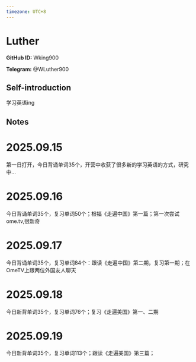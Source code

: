```yaml
---
timezone: UTC+8
---
```


# Luther

**GitHub ID:** Wking900

**Telegram:** @WLuther900

## Self-introduction

学习英语ing

## Notes
<!-- Content_START -->
# 2025.09.15
<!-- DAILY_CHECKIN_2025-09-15_START -->
第一日打开，今日背诵单词35个，开营中收获了很多新的学习英语的方式，研究中...
<!-- DAILY_CHECKIN_2025-09-15_END -->


# 2025.09.16
<!-- DAILY_CHECKIN_2025-09-16_START -->
今日背诵单词35个，复习单词50个；根福《走遍中国》第一篇；第一次尝试ome.tv,很新奇
<!-- DAILY_CHECKIN_2025-09-16_END -->


# 2025.09.17
<!-- DAILY_CHECKIN_2025-09-17_START -->
今日背诵单词35个，复习单词84个：跟读《走遍中国》第二期，复习第一期；在OmeTV上跟两位外国友人聊天
<!-- DAILY_CHECKIN_2025-09-17_END -->


# 2025.09.18
<!-- DAILY_CHECKIN_2025-09-18_START -->
今日新背单词35个，复习单词76个；复习《走遍美国》第一、二期
<!-- DAILY_CHECKIN_2025-09-18_END -->


# 2025.09.19
<!-- DAILY_CHECKIN_2025-09-19_START -->
今日新背单词35个，复习单词113个；跟读《走遍美国》第三篇；
<!-- DAILY_CHECKIN_2025-09-19_END -->
<!-- Content_END -->
